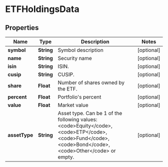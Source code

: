 

# ETFHoldingsData


## Properties

| Name | Type | Description | Notes |
|------------ | ------------- | ------------- | -------------|
|**symbol** | **String** | Symbol description |  [optional] |
|**name** | **String** | Security name |  [optional] |
|**isin** | **String** | ISIN. |  [optional] |
|**cusip** | **String** | CUSIP. |  [optional] |
|**share** | **Float** | Number of shares owned by the ETF. |  [optional] |
|**percent** | **Float** | Portfolio&#39;s percent |  [optional] |
|**value** | **Float** | Market value |  [optional] |
|**assetType** | **String** | Asset type. Can be 1 of the following values: &lt;code&gt;Equity&lt;/code&gt;, &lt;code&gt;ETP&lt;/code&gt;, &lt;code&gt;Fund&lt;/code&gt;, &lt;code&gt;Bond&lt;/code&gt;, &lt;code&gt;Other&lt;/code&gt; or empty. |  [optional] |



